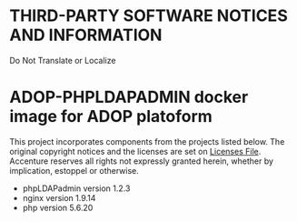 # THIRD-PARTY SOFTWARE NOTICES AND INFORMATION
Do Not Translate or Localize

# ADOP-PHPLDAPADMIN docker image for ADOP platoform
This project incorporates components from the projects listed below. The original copyright notices and the licenses are set on [Licenses File](LICENCES.md). Accenture reserves all rights not expressly granted herein, whether by implication, estoppel or otherwise.

- phpLDAPadmin version 1.2.3
- nginx version 1.9.14
- php version 5.6.20
